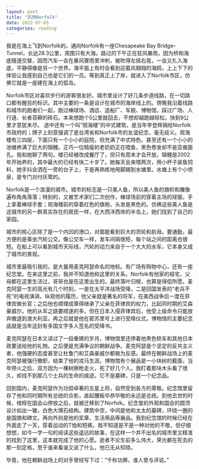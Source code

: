 ```yaml
---
layout: post
title: "风雨Norfolk"
date: 2022-07-03
categories: reading
---
```


我是在海上飞到Norfolk的。通向Norfolk有一座Chesapeake Bay Bridge–Tunnel，长达28.3公里，周围只有大海。路过的下午正在狂风暴雨，因为桥和海底隧道交替，因而汽车一会在暴风骤雨里冲刺，被吹得左摇右晃，一会又扎入海底，平静得像是另一个世界。海平面上有时会看到迎着风翱翔的海鸥，上上下下的体验让我感到自己也是它们的一员。等到真正上了岸，就进入了Norfolk市区，仿佛它就是一座建在海上的孤岛。

Norfolk市区对喜欢步行的游客很友好。城市里设计了好几条步道线路，在一切路口都有醒目的标识。其中主要的一条是设计在城市的海岸线上的。傍晚我沿着线路和城市的跑者们一起，跑过棒球场、酒店、造船厂、军舰、博物馆，踩过广场、人行道、长者苔藓的砖石。本来想跑个5公里就回去，不想却越跑越轻松，快到9公里才意犹未尽。
途中还有一个叫“观海楼”的中式建筑，是当年李登辉捐给Norfolk市政府的；牌子上刻意强调了是台湾省和Norfolk市的友谊纪念，毫无歧义。观海楼有三四层，下面只有一个小小的庭院，但充满了中式特色，甚至还有一个小小的池塘养满了巨大的锦鲤。正巧一位精瘦的老奶奶正在喂鱼，黑色卷发却不是亚裔面孔。我和她聊了两句。楼已经被改成餐厅了，但只有周末才会开放。锦鲤是2002年开始养的，其中最大的已经有快二十岁了。她每天会来喂两次，用小杯子装鱼饲料，她手抖会洒在一旁的台子上，于是再熟练地用脚踢到水塘里。水塘上有个小喷泉，是专门对付灰鹭的。

Norfolk是一个浪漫的城市。城市的标志是一只美人鱼，所以美人鱼的旗帜和雕像遍布角角落落；特别的，又被艺术家们二次创作，棒球场前的穿着主场的球服，手上拿着棒球手套；观海楼前的穿着红色的旗袍，头发是黑色的。仿佛这些美人鱼是这城市的另一群真实存在的居民一样，在大西洋西岸的半岛上，她们找到了自己的家园。

城市的核心区除了是一个内凹的港口，对面能看到巨大的货轮和航母。要通勤，最方便的是乘坐汽轮公交。像公交车一样，发车间隔很短，每个站之间的距离也很短。在船上可以看到城市天际线，汽轮的动力来自于一个大大的水车，它本身又成了城市的景观。

城市里最吸引我的，是大量用麦克阿瑟命名的地标。有广场有购物中心，还有一座纪念堂。在来这里之前，我并不知道他和这里的关系。Norfolk有他家的祖宅，父母都在这里生活过，哥哥也是在这里出生的。最终落叶归根，也算是得偿所愿。麦克阿瑟一生的高光有几个时刻，一是在太平洋战场受降，二是回国发表的“老兵不死”的电视演讲。纵观他的履历，他父亲就是著名的将军，在美西战争后一度在菲律宾做长官；之后他也顺理成章得继承了父亲在菲律宾的权力，比起同时期的艾森豪威尔，他的从军之路要顺遂的多。但在日本入侵菲律宾后，他受上级命令只能放弃撤退到澳大利亚。再之后就是他在密苏里号上进行受降仪式，博物馆的主要纪念品就是当年这封有多国文字多人签名的受降书。

麦克阿瑟在日本又读过了一段重建的岁月，博物馆里还停着他黑色轿车和其他日本政要送给他的礼物。之后便是充满争议的朝鲜战争。麦克阿瑟是个坚定的反共主义者，他强硬的态度甚至让杜鲁门和艾森豪威尔都极为反感。最终在朝鲜战场上的麦克阿瑟被强行撤职，结束了他的戎马生涯。博物馆有个展品是一小块树的截面，当年停火之后，双方因为一棵树擦枪走火，死了好几个人。我盯着那块木头看了很久，却找不到那几个士兵的生命的痕迹。它不是墓碑，只是一个纪念品。

回到国内，麦克阿瑟作为功勋卓著的五星上将，自然受到各方的尊敬。纪念馆里留存了他和同时期所有总统的合影，直起腰板毕恭毕敬的永远是总统。到他去世的时候，棺椁在国会山停放之后，就被迁移到了Norfolk。纪念堂的外观和国会的圆顶设计如出一辙，白色大理石结构。建筑中空，中间是他和太太的墓碑，环绕一圈的是国旗和碑文。再向外则是他的奖章、生活用品等展品。我到纪念馆的时候已经在外面走了一天，穿着运动的T恤和短裤。我不知道是不是一种对他的不敬，但仔细想想，如今一字一句的阅读这些遥远的故事，在这样一个并不出名的城市里又精准的找到了这里，这本就完成了他的心愿。逝者不论生前多么伟大，荣光都在死去的那一刻定格，至于谁来看谁又说了什么，他已无从知晓。

毕竟，他在朝鲜战场上的对手曾经写下过：“千秋功罪，谁人曾与评说。”